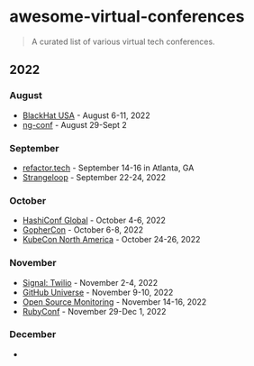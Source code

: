 # awesome-virtual-conferences

> A curated list of various virtual tech conferences.


## 2022

### August
 - [BlackHat USA](https://www.blackhat.com/us-22/) - August 6-11, 2022 
 - [ng-conf](https://2022.ng-conf.org/) - August 29-Sept 2

### September
 - [refactor.tech]() - September 14-16 in Atlanta, GA
 - [Strangeloop](https://thestrangeloop.com/) - September 22-24, 2022

### October
 - [HashiConf Global](https://hashiconf.com/global/) - October 4-6, 2022
 - [GopherCon](https://www.gophercon.com/) - October 6-8, 2022
 - [KubeCon North America](https://events.linuxfoundation.org/kubecon-cloudnativecon-north-america/) - October 24-26, 2022

### November
 - [Signal: Twilio](https://www.signal2022.com/twilio) - November 2-4, 2022
 - [GitHub Universe](https://www.githubuniverse.com/) - November 9-10, 2022 
 - [Open Source Monitoring](https://osmc.de/) - November 14-16, 2022
 - [RubyConf](https://rubyconf.org/) - November 29-Dec 1, 2022

### December
 - 
